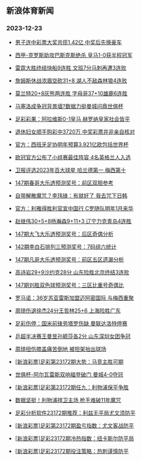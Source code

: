 ## 新浪体育新闻 
### 2023-12-23

+ [男子连中彩票大奖共揽1.42亿 中奖后先换豪车](https://sports.sina.com.cn/l/2023-12-22/doc-imzyupnw7702772.shtml)

+ [西甲-克罗斯助攻巴斯克斯绝杀 皇马1-0获半程冠军](https://sports.sina.com.cn/g/laliga/2023-12-22/doc-imzyvvha9763137.shtml)

+ [雷霆大胜终结快船9连胜 文班7分马刺再遭3连败](https://sports.sina.com.cn/basketball/nba/2023-12-22/doc-imzywfvw9569264.shtml)

+ [詹姆斯休战浓眉空砍31+8 湖人不敌森林狼4连败](https://sports.sina.com.cn/basketball/nba/2023-12-22/doc-imzywfvw9586228.shtml)

+ [莫兰特20+8灰熊两连胜 字母哥37+10雄鹿6连胜](https://sports.sina.com.cn/basketball/nba/2023-12-22/doc-imzywfvz4131691.shtml)

+ [马塞洛成争冠背景墙?数据力挺曼城问鼎世俱杯](https://sports.sina.com.cn/l/2023-12-22/doc-imzyupny4479304.shtml)

+ [足彩彩果：阿拉维斯0-1皇马 赫罗纳皇家社会皆平](https://sports.sina.com.cn/l/2023-12-22/doc-imzyvvhk3859094.shtml)

+ [退休妇女顺手购彩中3720万 中奖彩票并非亲自核对](https://sports.sina.com.cn/l/2023-12-22/doc-imzyupny4480573.shtml)

+ [官方：西班牙足协明年预算3.921亿欧包括世界杯](https://sports.sina.com.cn/g/laliga/2023-12-22/doc-imzyvzqe6984438.shtml)

+ [欧冠官方公布了小组赛最佳阵容 4名英格兰人入选](https://sports.sina.com.cn/global/championsleague/2023-12-22/doc-imzyvzqh3765107.shtml)

+ [卫报评选2023年百大球星 哈兰德第一 梅西第十](https://sports.sina.com.cn/g/pl/2023-12-22/doc-imzywwtu6626670.shtml)

+ [147期春哥大乐透预测奖号：前区双胆参考](https://sports.sina.com.cn/l/2023-12-22/doc-imzyvzqh3786677.shtml)

+ [自带解散魔咒？李玮锋：有就好了 我去咒下日韩](https://sports.sina.com.cn/china/2023-12-22/doc-imzywsmy3477516.shtml)

+ [官方：利雅得胜利官宣中国行 C罗随队明年1月来华](https://sports.sina.com.cn/global/others/2023-12-22/doc-imzywwtw3405430.shtml)

+ [赵继伟30+5+8杨瀚森9+11+3 辽宁力克青岛4连胜](https://sports.sina.com.cn/basketball/cba/2023-12-22/doc-imzyxazr3761706.shtml)

+ [147期大飞大乐透预测奖号：后区奇偶分析](https://sports.sina.com.cn/l/2023-12-22/doc-imzyvzqe7009611.shtml)

+ [142期李白石排列三预测奖号：7码组六统计](https://sports.sina.com.cn/l/2023-12-22/doc-imzyvzpy9694506.shtml)

+ [147期凡哥大乐透预测奖号：前区五区遗漏分析](https://sports.sina.com.cn/l/2023-12-22/doc-imzyvzpy9686332.shtml)

+ [高诗岩29+9沙约克28分 山东险胜北京终结3连败](https://sports.sina.com.cn/basketball/cba/2023-12-22/doc-imzyxazr3763209.shtml)

+ [147期刘胜双色球预测奖号：三区比重号奇偶比](https://sports.sina.com.cn/l/2023-12-21/doc-imzyuiex5080548.shtml)

+ [罗马诺：36岁苏亚雷斯加盟迈阿密国际 与梅西重聚](https://sports.sina.com.cn/global/others/2023-12-22/doc-imzywwtx6405832.shtml)

+ [周琦伤退徐杰24分王哲林25+6 上海险胜广东](https://sports.sina.com.cn/basketball/cba/2023-12-22/doc-imzyxazv6316005.shtml)

+ [足彩伤停：国米前锋劳塔罗伤缺 曼联达洛特停赛](https://sports.sina.com.cn/l/2023-12-22/doc-imzywsmv3968937.shtml)

+ [乒超半决赛王曼昱孙颖莎各2分 山东深圳女团争冠](https://sports.sina.com.cn/others/pingpang/2023-12-22/doc-imzyxiis3195996.shtml)

+ [周琦扭伤膝盖痛苦倒地 被担架抬出球场](https://sports.sina.com.cn/basketball/cba/2023-12-22/doc-imzyxazv6311527.shtml)

+ [[新浪彩票]足彩第23172期大势：马竞主胜可期](https://sports.sina.com.cn/l/2023-12-23/doc-imzyxiip3646940.shtml)

+ [世俱杯-阿尔瓦雷斯双响福登破门 曼城4-0夺冠](https://sports.sina.com.cn/g/pl/2023-12-23/doc-imzyyepe5963090.shtml)

+ [[新浪彩票]足彩第23172期任九：利物浦保平争胜](https://sports.sina.com.cn/l/2023-12-23/doc-imzyxiit6198606.shtml)

+ [数据坚挺！利物浦捍卫主场 枪手难破11年魔咒](https://sports.sina.com.cn/l/2023-12-23/doc-imzywfwa6894931.shtml)

+ [足彩分析软件23172期推荐：利兹无平局尤文须防平](https://sports.sina.com.cn/l/2023-12-23/doc-imzyyepi5723042.shtml)

+ [[新浪彩票]足彩第23172期盈亏指数：尤文客战防平](https://sports.sina.com.cn/l/2023-12-23/doc-imzyxiip3647515.shtml)

+ [[新浪彩票]足彩23172期冷热指数：纽卡斯尔防平局](https://sports.sina.com.cn/l/2023-12-23/doc-imzyxyfm5853604.shtml)

+ [[新浪彩票]足彩23172期投注策略：热刺谨慎防平](https://sports.sina.com.cn/l/2023-12-23/doc-imzyxiip3647483.shtml)


